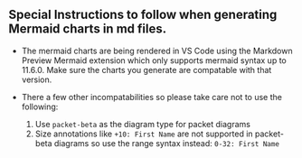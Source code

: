 ## Special Instructions to follow when generating Mermaid charts in md files.
* The mermaid charts are being rendered in VS Code using the Markdown Preview Mermaid extension which only supports mermaid syntax up to 11.6.0. Make sure the charts you generate are compatable with that version.
* There a few other incompatabilities so please take care not to use the following:

  1. Use ```packet-beta``` as the diagram type for packet diagrams
  1. Size annotations like ```+10: First Name``` are not supported in packet-beta diagrams so use the range syntax instead: ```0-32: First Name```